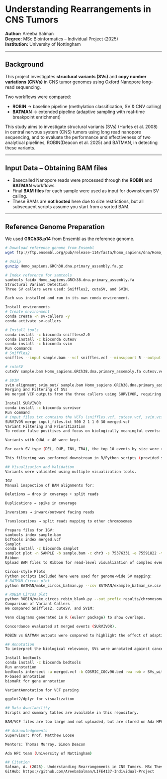 # Understanding Rearrangements in CNS Tumors  

**Author:** Areeba Salman  
**Degree:** MSc Bioinformatics – Individual Project (2025)  
**Institution:** University of Nottingham  

---

## Background  

This project investigates **structural variants (SVs)** and **copy number variations (CNVs)** in CNS tumor genomes using Oxford Nanopore long-read sequencing.  

Two workflows were compared:  
- **ROBIN** → baseline pipeline (methylation classification, SV & CNV calling)  
- **BATMAN** → extended pipeline (adaptive sampling with real-time breakpoint enrichment)  

This study aims to investigate structural variants (SVs) (Hurles et al. 2008) in central nervous system (CNS) tumors using long read nanopore sequencing, and to evaluate the performance and effectiveness of two analytical pipelines, ROBIN(Deacon et al. 2025) and BATMAN, in detecting these variants.  

---

## Input Data – Obtaining BAM files  

- Basecalled Nanopore reads were processed through the **ROBIN** and **BATMAN** workflows.  
- Final **BAM files** for each sample were used as input for downstream SV calling.  
- These BAMs are **not hosted** here due to size restrictions, but all subsequent scripts assume you start from a sorted BAM.  

---

## Reference Genome Preparation  

We used **GRCh38.p14** from Ensembl as the reference genome.  

```bash
# Download reference genome from Ensembl
wget ftp://ftp.ensembl.org/pub/release-114/fasta/homo_sapiens/dna/Homo_sapiens.GRCh38.dna.primary_assembly.fa.gz

# Unzip
gunzip Homo_sapiens.GRCh38.dna.primary_assembly.fa.gz

# Index reference for samtools
samtools faidx Homo_sapiens.GRCh38.dna.primary_assembly.fa
Structural Variant Detection
Three SV callers were used: Sniffles2, cuteSV, and SVIM.

Each was installed and run in its own conda environment.

Install environments
# Create environment
conda create -n sv-callers -y
conda activate sv-callers

# Install tools
conda install -c bioconda sniffles=2.0
conda install -c bioconda cutesv
conda install -c bioconda svim
Run commands
# Sniffles2
sniffles --input sample.bam --vcf sniffles.vcf --minsupport 5 --output-rnames

# cuteSV
cuteSV sample.bam Homo_sapiens.GRCh38.dna.primary_assembly.fa cutesv.vcf ./cutesv_output

# SVIM
svim alignment svim_out/ sample.bam Homo_sapiens.GRCh38.dna.primary_assembly.fa
Merging and Filtering of SVs
We merged VCF outputs from the three callers using SURVIVOR, requiring at least 2 callers to support an event and a maximum distance of 500 bp.

Install SURVIVOR
conda install -c bioconda survivor
Run command
# input_files.txt contains the VCFs (sniffles.vcf, cutesv.vcf, svim.vcf)
SURVIVOR merge input_files.txt 500 2 1 1 0 30 merged.vcf
Variant Filtering and Prioritization
To reduce false positives and focus on biologically meaningful events:

Variants with QUAL > 40 were kept.

For each SV type (DEL, DUP, INV, TRA), the top 10 events by size were retained.

This filtering was performed downstream in R/Python scripts (provided separately).

## Visualization and Validation
Variants were validated using multiple visualization tools.

IGV
Manual inspection of BAM alignments for:

Deletions → drop in coverage + split reads

Duplications → spike in coverage

Inversions → inward/outward facing reads

Translocations → split reads mapping to other chromosomes

Prepare files for IGV:
samtools index sample.bam
bcftools index merged.vcf
Samplot
conda install -c bioconda samplot
samplot plot -n SAMPLE -b sample.bam -c chr3 -s 75376331 -e 75591822 -t DEL -o sv.png
Ribbon
Upload BAM files to Ribbon for read-level visualization of complex events.

Circos-style Plots
Python scripts included here were used for genome-wide SV mapping:
# BATMAN Circos plot
python BATMAN/make_circos_batman.py --csv BATMAN/example_batman_sv.csv --out_prefix results/chromosomal_map_BATMAN

# ROBIN Circos plot
python ROBIN/make_circos_robin_blank.py --out_prefix results/chromosomal_map_ROBIN
Comparison of Variant Callers
We compared Sniffles2, cuteSV, and SVIM:

Venn diagrams generated in R (eulerr package) to show overlaps.

Concordance evaluated at merged events (SURVIVOR).

ROBIN vs BATMAN outputs were compared to highlight the effect of adaptive sampling.

## Annotation
To interpret the biological relevance, SVs were annotated against cancer gene databases.

Install bedtools
conda install -c bioconda bedtools
Run annotation
bedtools intersect -a merged.vcf -b COSMIC_CGCv96.bed -wa -wb > SVs_with_genes.tsv
R-based annotation
biomaRt for gene annotation

VariantAnnotation for VCF parsing

ggplot2/dplyr for visualization

## Data Availability
Scripts and summary tables are available in this repository.

BAM/VCF files are too large and not uploaded, but are stored on Ada HPC and available upon request.

## Acknowledgements
Supervisor: Prof. Matthew Loose

Mentors: Thomas Murray, Simon Deacon

Ada HPC team (University of Nottingham)

## Citation
Salman, A. (2025). Understanding Rearrangements in CNS Tumors. MSc Thesis, University of Nottingham.
GitHub: https://github.com/AreebaSalman/LIFE4137-Individual-Project
